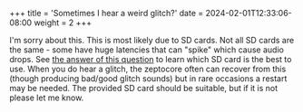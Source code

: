+++
title = 'Sometimes I hear a weird glitch?'
date = 2024-02-01T12:33:06-08:00
weight = 2
+++

I'm sorry about this. This is most likely due to SD cards. Not all SD cards are the same - some have huge latencies that can "spike" which cause audio drops. See [the answer of this question](#which-sd-card-can-i-use) to learn which SD card is the best to use. When you do hear a glitch, the zeptocore often can recover from this (though producing bad/good glitch sounds) but in rare occasions a restart may be needed. The provided SD card should be suitable, but if it is not please let me know.